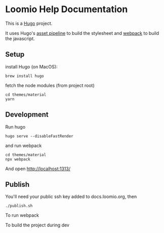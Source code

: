 # Loomio Help Documentation

This is a [Hugo](https://gohugo.io) project.

It uses Hugo's [asset pipeline](https://gohugo.io/hugo-pipes/) to build the stylesheet and [webpack](https://webpack.js.org/guides/) to build the javascript.

## Setup

install Hugo (on MacOS):

```
brew install hugo
```

fetch the node modules (from project root)
```
cd themes/material
yarn
```

## Development

Run hugo
```
hugo serve --disableFastRender
```

and run webpack
```
cd themes/material
npx webpack
```

And open [http://localhost:1313/](http://localhost:1313)

## Publish

You'll need your public ssh key added to docs.loomio.org, then

```
./publish.sh
```


To run webpack



To build the project during dev
